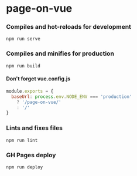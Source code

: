 # page-on-vue

### Compiles and hot-reloads for development

```
npm run serve
```

### Compiles and minifies for production

```
npm run build
```
#### Don't forget vue.config.js

``` js
module.exports = {
  baseUrl: process.env.NODE_ENV === 'production'
    ? '/page-on-vue/'
    : '/'
}
```
### Lints and fixes files

```
npm run lint
```

### GH Pages deploy

```
npm run deploy
```
